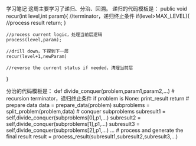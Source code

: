 学习笔记
这周主要学习了递归、分治、回溯。
递归的代码模板是：
public void recur(int level,int param){
	//terminator，递归终止条件
	if(level>MAX_LEVEL){
		//process result
		return;
	}
	
	//process current logic，处理当前层逻辑
	process(level,param);
	
	//drill down，下探到下一层
	recur(level+1,newParam)
	
	//reverse the current status if needed，清理当前层
}

分治的代码模板是：
def divide_conquer(problem,param1,param2,...)
	# recursion terminator，递归终止条件
	if problem is None:
		print_result
		return
	# prepare data
	data = prepare_data(problem)
	subproblems = split_problem(problem,data)
	# conquer subproblems
	subresult1 = self,divide_conquer(subproblems[0],p1,...)
	subresult2 = self,divide_conquer(subproblems[1],p1,...)
	subresult3 = self,divide_conquer(subproblems[2],p1,...)
	...
	# process and generate the final result
	result = process_result(subresult1,subresult2,subresult3,...)
